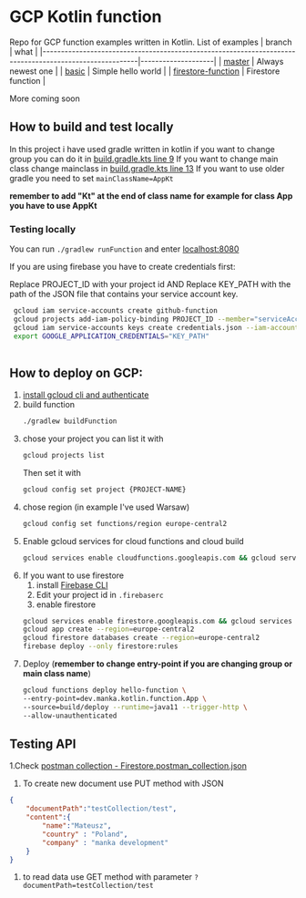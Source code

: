 # GCP Kotlin function
Repo for GCP function examples written in Kotlin.
List of examples
| branch                                                                                                 | what               |
|--------------------------------------------------------------------------------------------------------|--------------------|
| [master](https://github.com/matios13/GCP-function-kotlin-examples/tree/master)                         | Always newest one  |
| [basic](https://github.com/matios13/GCP-function-kotlin-examples/tree/basic)                           | Simple hello world |
| [firestore-function](https://github.com/matios13/GCP-function-kotlin-examples/tree/firestore-function) | Firestore function |

More coming soon


## How to build and test locally
In this project i have used gradle written in kotlin if you want to change group you can do it in 
[build.gradle.kts line 9](https://github.com/matios13/GCP-function-kotlin-examples/blob/1922f1c1b5f223ce2f039b11dfb2a78e616e2e56/build.gradle.kts#L9)
If you want to change main class change mainclass in
[build.gradle.kts line 13](https://github.com/matios13/GCP-function-kotlin-examples/blob/1922f1c1b5f223ce2f039b11dfb2a78e616e2e56/build.gradle.kts#L13)
If you want to use older gradle you need to set `mainClassName=AppKt`

**remember to add "Kt" at the end of class name for example for class App you have to use AppKt**

### Testing locally
You can run `./gradlew runFunction`
and enter [localhost:8080](http://localhost:8080/)

If you are using firebase you have to create credentials first:

Replace PROJECT_ID with your project id AND
Replace KEY_PATH with the path of the JSON file that contains your service account key.
```bash
 gcloud iam service-accounts create github-function
 gcloud projects add-iam-policy-binding PROJECT_ID --member="serviceAccount:github-function@PROJECT_ID.iam.gserviceaccount.com" --role="roles/owner"
 gcloud iam service-accounts keys create credentials.json --iam-account=github-function@PROJECT_ID.iam.gserviceaccount.com
 export GOOGLE_APPLICATION_CREDENTIALS="KEY_PATH"
 
```

## How to deploy on GCP:
1. [install gcloud cli and authenticate](https://cloud.google.com/sdk/gcloud)  
1. build function
   ```bash
   ./gradlew buildFunction
   ```
1. chose your project you can list it with
   ```bash
   gcloud projects list
   ``` 
   Then set it with
   ```bash
   gcloud config set project {PROJECT-NAME}
   ```
1. chose region (in example I've used Warsaw)
   ```bash
   gcloud config set functions/region europe-central2
   ```
1. Enable gcloud services for cloud functions and cloud build
    ```bash
    gcloud services enable cloudfunctions.googleapis.com && gcloud services enable cloudbuild.googleapis.com 
    ```
1. If you want to use firestore 
   1. install [Firebase CLI](https://firebase.google.com/docs/cli)
   1. Edit your project id in `.firebaserc`
   1. enable firestore
   ```bash
   gcloud services enable firestore.googleapis.com && gcloud services enable appengine.googleapis.com
   gcloud app create --region=europe-central2
   gcloud firestore databases create --region=europe-central2
   firebase deploy --only firestore:rules
   ```
1. Deploy (**remember to change entry-point if you are changing group or main class name**)
    ```bash
    gcloud functions deploy hello-function \
   --entry-point=dev.manka.kotlin.function.App \
   --source=build/deploy --runtime=java11 --trigger-http \
   --allow-unauthenticated
   ````

## Testing API
1.Check [postman collection - Firestore.postman_collection.json](/Firestore.postman_collection.json)
1. To create new document use PUT method with JSON
```json
{
    "documentPath":"testCollection/test",
    "content":{
        "name":"Mateusz",
        "country" : "Poland",
        "company" : "manka development"
    }
}
```
1. to read data use GET method with parameter `?documentPath=testCollection/test`
